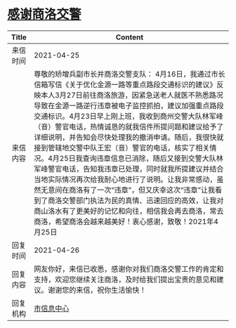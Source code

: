 # <a href="http://www.shangluo.gov.cn/zmhd/ldxxxx.jsp?urltype=leadermail.LeaderMailContentUrl&wbtreeid=1112&leadermailid=7185">感谢商洛交警</a>
| Title |                                                                                                                                                                                                             Content                                                                                                                                                                                                              |
|:-----:|----------------------------------------------------------------------------------------------------------------------------------------------------------------------------------------------------------------------------------------------------------------------------------------------------------------------------------------------------------------------------------------------------------------------------------|
| 来信时间  | 2021-04-25                                                                                                                                                                                                                                                                                                                                                                                                                       |
| 来信内容  | 尊敬的矫增兵副市长并商洛交警支队： 4月16日，我通过市长信箱写信《关于优化金源一路等重点路段交通标识的建议》反映本人3月27日前往商洛旅游，因紧急送老人就医不熟悉路况导致在金源一路逆行违章被电子监控抓拍，建议加强重点路段交通标识。4月23日早上刚上班，我收到商州交警大队林军峰（音）警官电话，热情诚恳的就我信件所提问题和建议给予了详细说明，并告知会尽快处理我的撤消申请。随后，我很快就接到管辖地交警中队王宏（音）警官的电话，核实了相关情况。4月25日我查询违章信息已消除，随后又接到交警大队林军峰警官电话，告知我违章已处理，同时就我所提建议并结合当地实际情况再次给我耐心地进行了说明。让我非常感动，虽然无意间在商洛有了一次“违章”，但又庆幸这次“违章”让我看到了商洛交警部门执法为民的真情、迅速回应的高效，让我对商山洛水有了更美好的记忆和向往，相信我会再去商洛，常去商洛，希望商洛会越来越美好！衷心感谢，致敬！2021年4月25日 |
| 回复时间  | 2021-04-26                                                                                                                                                                                                                                                                                                                                                                                                                       |
| 回复内容  | 网友你好，来信已收悉，感谢你对我们商洛交警工作的肯定和支持，欢迎您继续关注商洛，及时给我们提出宝贵的意见和建议。谢谢您的来信，祝你生活愉快！                                                                                                                                                                                                                                                                                                                                                           |
| 回复机构  | <a href="../../categories/agencies/市信息中心.md">市信息中心</a>                                                                                                                                                                                                                                                                                                                                                                           |